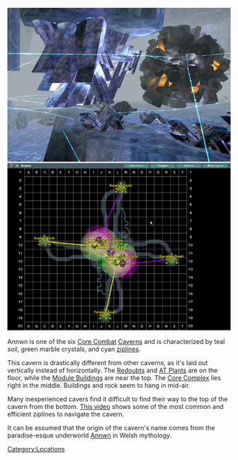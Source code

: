 ![](../images/Annwn.jpg "fig:Annwn.jpg") ![](../images/AnnwnMap.jpg "fig:AnnwnMap.jpg")

Annwn is one of the six [Core Combat](../items/Core_Combat.md)
[Caverns](Caverns.md) and is characterized by teal soil, green
marble crystals, and cyan [ziplines](../items/Zipline.md).

This cavern is drastically different from other caverns, as it's laid
out vertically instead of horizontally. The
[Redoubts](Redoubt.md) and [AT Plants](AT_Plant.md) are
on the floor, while the [Module Buildings](Module_Building.md)
are near the top. The [Core Complex](Core_Complex.md) lies right
in the middle. Buildings and rock seem to hang in mid-air.

Many inexperienced cavers find it difficult to find their way to the top
of the cavern from the bottom. [This
video](http://www.youtube.com/watch?v=VNGul7wCayw) shows some of the
most common and efficient ziplines to navigate the cavern.

It can be assumed that the origin of the cavern's name comes from the
paradise-esque underworld [Annwn](http://en.wikipedia.org/wiki/Annwyn)
in Welsh mythology.

[Category:Locations](../Category:Locations.md)
